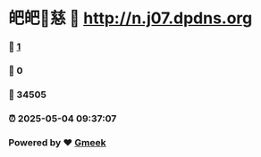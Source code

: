 # 皅皅🔭慈 :link: http://n.j07.dpdns.org 
### :page_facing_up: [1](http://n.j07.dpdns.org/tag.html) 
### :speech_balloon: 0 
### :hibiscus: 34505 
### :alarm_clock: 2025-05-04 09:37:07 
### Powered by :heart: [Gmeek](https://github.com/Meekdai/Gmeek)
